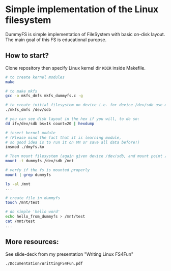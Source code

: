 # Simple implementation of the Linux filesystem
DummyFS is simple implementation of FileSystem with basic on-disk layout.
The main goal of this FS is educational puropse.


## How to start?
Clone repository then specify Linux kernel dir `KDIR` inside Makefile.

```bash
# to create kernel modules
make

# to make mkfs
gcc -o mkfs_dmfs mkfs_dummyfs.c -g

# to create initial filesystem on device i.e. for device /dev/sdb use mkfs
./mkfs_dmfs /dev/sdb

# you can see disk layout in the hex if you will, to do so:
dd if=/dev/sdb bs=1k count=20 | hexdump

# insert kernel module
# (Please mind the fact that it is learning module,
# so good idea is to run it on VM or save all data before!)
insmod ./dmyfs.ko

# Then mount filesystem (again given device /dev/sdb, and mount point /mnt):
mount -t dummyfs /dev/sdb /mnt

# verfy if the fs is mounted properly
mount | grep dummyfs

ls -al /mnt
...

# create file in dummyfs
touch /mnt/test

# do simple 'hello word'
echo hello_from_dummyfs > /mnt/test
cat /mnt/test
...
```

## More resources:
See slide-deck from my presentation "Writing Linux FS4Fun"
```bash
./Documentation/WrittingFS4Fun.pdf
```
